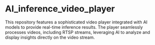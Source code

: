 # AI_inference_video_player
This repository features a sophisticated video player integrated with AI models to provide real-time inference results. The player seamlessly processes videos, including RTSP streams, leveraging AI to analyze and display insights directly on the video stream.
